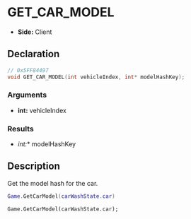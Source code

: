 # GET_CAR_MODEL
- **Side:** Client
## Declaration
```cpp
// 0x5FF84497
void GET_CAR_MODEL(int vehicleIndex, int* modelHashKey);
```

### Arguments
- **int:** vehicleIndex

### Results
- **int*:** modelHashKey

## Description
Get the model hash for the car.

```lua
Game.GetCarModel(carWashState.car)
```

```squirrel
Game.GetCarModel(carWashState.car);
```